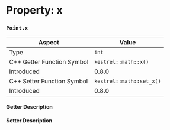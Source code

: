 
# Property: x
### `Point.x`

| Aspect | Value |
| --- | --- |
| Type | `int` |
| C++ Getter Function Symbol | `kestrel::math::x()` |
| Introduced | 0.8.0 |
| C++ Setter Function Symbol | `kestrel::math::set_x()` |
| Introduced | 0.8.0 |

#### Getter Description

#### Setter Description

